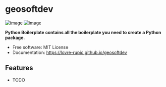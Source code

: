 # geosoftdev


[![image](https://img.shields.io/pypi/v/geosoftdev.svg)](https://pypi.python.org/pypi/geosoftdev)
[![image](https://img.shields.io/conda/vn/conda-forge/geosoftdev.svg)](https://anaconda.org/conda-forge/geosoftdev)


**Python Boilerplate contains all the boilerplate you need to create a Python package.**


-   Free software: MIT License
-   Documentation: https://lovre-rupic.github.io/geosoftdev
    

## Features

-   TODO
